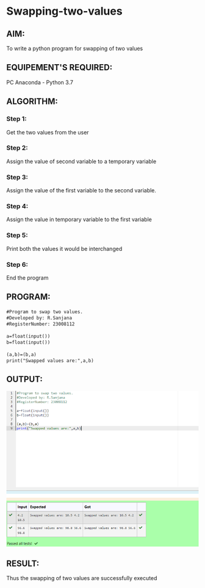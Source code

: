 # Swapping-two-values
## AIM:
To write a python program for swapping of two values
## EQUIPEMENT'S REQUIRED: 
PC
Anaconda - Python 3.7
## ALGORITHM: 
### Step 1:
Get the two values from the user
### Step 2: 
Assign the value of second variable to a temporary variable 
### Step 3: 
Assign the value of the first variable to the second variable.
### Step 4:  
Assign the value in temporary variable to the first variable
### Step 5: 
Print both the values it would be interchanged
### Step 6: 
End the program
## PROGRAM:
```
#Program to swap two values.
#Developed by: R.Sanjana
#RegisterNumber: 23008112

a=float(input())
b=float(input())

(a,b)=(b,a)
print("Swapped values are:",a,b)

```
## OUTPUT:
![output](swapoutput.png)

## RESULT:
Thus the swapping of two values are successfully executed
